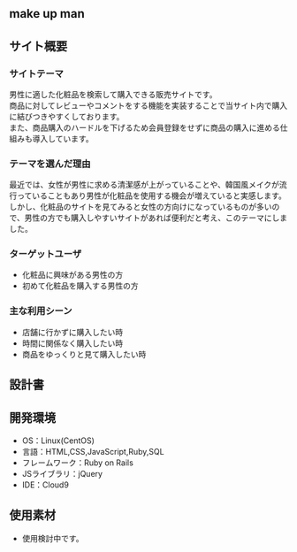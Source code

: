 # <make up man>

## make up man
## サイト概要
### サイトテーマ
男性に適した化粧品を検索して購入できる販売サイトです。  
商品に対してレビューやコメントをする機能を実装することで当サイト内で購入に結びつきやすくしております。  
また、商品購入のハードルを下げるため会員登録をせずに商品の購入に進める仕組みも導入しています。

### テーマを選んだ理由
最近では、女性が男性に求める清潔感が上がっていることや、韓国風メイクが流行っていることもあり男性が化粧品を使用する機会が増えていると実感します。
しかし、化粧品のサイトを見てみると女性の方向けになっているものが多いので、男性の方でも購入しやすいサイトがあれば便利だと考え、このテーマにしました。

### ターゲットユーザ
- 化粧品に興味がある男性の方
- 初めて化粧品を購入する男性の方

### 主な利用シーン
- 店舗に行かずに購入したい時
- 時間に関係なく購入したい時
- 商品をゆっくりと見て購入したい時

## 設計書


## 開発環境
- OS：Linux(CentOS)
- 言語：HTML,CSS,JavaScript,Ruby,SQL
- フレームワーク：Ruby on Rails
- JSライブラリ：jQuery
- IDE：Cloud9

## 使用素材
- 使用検討中です。
